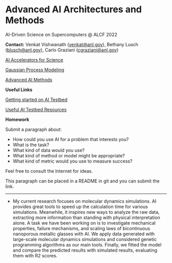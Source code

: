 # Advanced AI Architectures and Methods

AI-Driven Science on Supercomputers @ ALCF 2022

**Contact:** Venkat Vishwanath ([venkat@anl.gov](mailto:///venkat@anl.gov)), Bethany Lusch ([blusch@anl.gov](mailto:///blusch@anl.gov)), Carlo Graziani ([cgraziani@anl.gov](mailto:///cgraziani@anl.gov)) 


[AI Accelerators for Science](https://github.com/argonne-lcf/ai-science-training-series/blob/main/08_advanced_architectures_methods/ALCF_AI_Testbed_Vishwanath.pdf)
    
[Gaussian Process Modeling](Gaussian_Process_Modeling.ipynb)

[Advanced AI Methods](https://github.com/argonne-lcf/ai-science-training-series/blob/main/08_advanced_architectures_methods/AITrainingSeries-AdvancedMethods.pdf)

**Useful Links**

 [Getting started on AI Testbed](https://www.alcf.anl.gov/support/ai-testbed-userdocs/index.html)
 
 [Useful AI Testbed Resources](https://github.com/argonne-lcf/AIaccelerators-SC22-tutorial)
 
 **Homework**
 
 Submit a paragraph about: 
 
- How could you use AI for a problem that interests you?
- What is the task?
- What kind of data would you use?
- What kind of method or model might be appropriate?
- What kind of metric would you use to measure success?

Feel free to consult the Internet for ideas.

This paragraph can be placed in a README in git and you can submit the link. 

--------------------------------

- My current research focuses on molecular dynamics simulations. AI provides great tools to speed up the calculation time for various simulations. Meanwhile, it inspires new ways to analyze the raw data, extracting more information than standing with physical interpretation alone. A task we have been working on is to investigate mechanical properties, failure mechanisms, and scaling laws of bicontinuous nanoporous metallic glasses with AI. We apply data generated with large-scale molecular dynamics simulations and considered genetic programming algorithms as our main tools. Finally, we fitted the model and compare the predicted results with simulated results, evaluating them with R2 scores.
